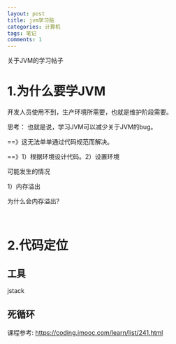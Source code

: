 ```yaml
---
layout: post
title: jvm学习贴
categories: 计算机
tags: 笔记
comments: 1
---
```




关于JVM的学习帖子





# 1.为什么要学JVM

开发人员使用不到，生产环境所需要，也就是维护阶段需要。



思考： 也就是说，学习JVM可以减少关于JVM的bug。

==》这无法单单通过代码规范而解决。

==》1）根据环境设计代码。2）设置环境





可能发生的情况

1）内存溢出

为什么会内存溢出?

​	





# 2.代码定位



## 工具

jstack



## 死循环







课程参考: https://coding.imooc.com/learn/list/241.html
